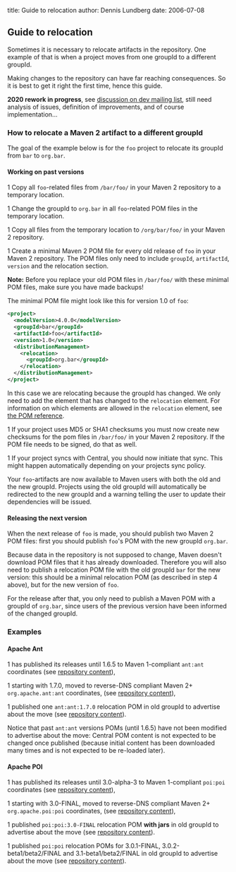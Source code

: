 title: Guide to relocation
author: Dennis Lundberg
date: 2006-07-08

<!--
Licensed to the Apache Software Foundation (ASF) under one
or more contributor license agreements.  See the NOTICE file
distributed with this work for additional information
regarding copyright ownership.  The ASF licenses this file
to you under the Apache License, Version 2.0 (the
"License"); you may not use this file except in compliance
with the License.  You may obtain a copy of the License at

    http://www.apache.org/licenses/LICENSE-2.0

Unless required by applicable law or agreed to in writing,
software distributed under the License is distributed on an
"AS IS" BASIS, WITHOUT WARRANTIES OR CONDITIONS OF ANY
KIND, either express or implied.  See the License for the
specific language governing permissions and limitations
under the License.
-->
## Guide to relocation

 Sometimes it is necessary to relocate artifacts in the repository. One example of that is when a project moves from one groupId to a different groupId.

 Making changes to the repository can have far reaching consequences. So it is best to get it right the first time, hence this guide.

 **2020 rework in progress**, see [discussion on dev mailing list](https://lists.apache.org/thread.html/r5e940260cfe5234f540c20fdb7bb7dacbb63b911a4b902c75f4f0cd2%40%3Cdev.maven.apache.org%3E), still need analysis of issues, definition of improvements, and of course implementation...

### How to relocate a Maven 2 artifact to a different groupId

 The goal of the example below is for the `foo` project to relocate its groupId from `bar` to `org.bar`.

#### Working on past versions

 1 Copy all `foo`-related files from `/bar/foo/` in your Maven 2 repository to a temporary location.

 1 Change the groupId to `org.bar` in all `foo`-related POM files in the temporary location.

 1 Copy all files from the temporary location to `/org/bar/foo/` in your Maven 2 repository.

 1 Create a minimal Maven 2 POM file for every old release of `foo` in your Maven 2 repository. The POM files only need to include `groupId`, `artifactId`, `version` and the relocation section.

   **Note:** Before you replace your old POM files in `/bar/foo/` with these minimal POM files, make sure you have made backups!

   The minimal POM file might look like this for version 1.0 of `foo`:

```xml
<project>
  <modelVersion>4.0.0</modelVersion>
  <groupId>bar</groupId>
  <artifactId>foo</artifactId>
  <version>1.0</version>
  <distributionManagement>
    <relocation>
      <groupId>org.bar</groupId>
    </relocation>
  </distributionManagement>
</project>
```

   In this case we are relocating because the groupId has changed. We only need to add the element that has changed to the `relocation` element. For information on which elements are allowed in the `relocation` element, see [the POM reference](/ref/current/maven-model/maven.html#class_relocation).

 1 If your project uses MD5 or SHA1 checksums you must now create new checksums for the pom files in `/bar/foo/` in your Maven 2 repository. If the POM file needs to be signed, do that as well.

 1 If your project syncs with Central, you should now initiate that sync. This might happen automatically depending on your projects sync policy.

 Your `foo`-artifacts are now available to Maven users with both the old and the new groupId. Projects using the old groupId will automatically be redirected to the new groupId and a warning telling the user to update their dependencies will be issued.

#### Releasing the next version

 When the next release of `foo` is made, you should publish two Maven 2 POM files: first you should publish `foo`'s POM with the new groupId `org.bar`.

 Because data in the repository is not supposed to change, Maven doesn't download POM files that it has already downloaded. Therefore you will also need to publish a relocation POM file with the old groupId `bar` for the new version: this should be a minimal relocation POM (as described in step 4 above), but for the new version of `foo`.

 For the release after that, you only need to publish a Maven POM with a groupId of `org.bar`, since users of the previous version have been informed of the changed groupId.

### Examples

#### Apache Ant

 1 has published its releases until 1.6.5 to Maven 1-compliant `ant:ant` coordinates (see [repository content](https://repo.maven.apache.org/maven2/ant/ant/)),

 1 starting with 1.7.0, moved to reverse-DNS compliant Maven 2+ `org.apache.ant:ant` coordinates, (see [repository content](https://repo.maven.apache.org/maven2/org/apache/ant/ant/)),

 1 published one `ant:ant:1.7.0` relocation POM in old groupId to advertise about the move (see [repository content](https://repo.maven.apache.org/maven2/ant/ant/1.7.0/)).

 Notice that past `ant:ant` versions POMs (until 1.6.5) have not been modified to advertise about the move: Central POM content is not expected to be changed once published (because initial content has been downloaded many times and is not expected to be re-loaded later).

#### Apache POI

 1 has published its releases until 3.0-alpha-3 to Maven 1-compliant `poi:poi` coordinates (see [repository content](https://repo.maven.apache.org/maven2/poi/poi/)),

 1 starting with 3.0-FINAL, moved to reverse-DNS compliant Maven 2+ `org.apache.poi:poi` coordinates, (see [repository content](https://repo.maven.apache.org/maven2/org/apache/poi/poi/)),

 1 published `poi:poi:3.0-FINAL` relocation POM **with jars** in old groupId to advertise about the move (see [repository content](https://repo.maven.apache.org/maven2/poi/poi/3.0-FINAL/)).

 1 published `poi:poi` relocation POMs for 3.0.1-FINAL, 3.0.2-beta1/beta2/FINAL and 3.1-beta1/beta2/FINAL in old groupId to advertise about the move (see [repository content](https://repo.maven.apache.org/maven2/poi/poi/)).
